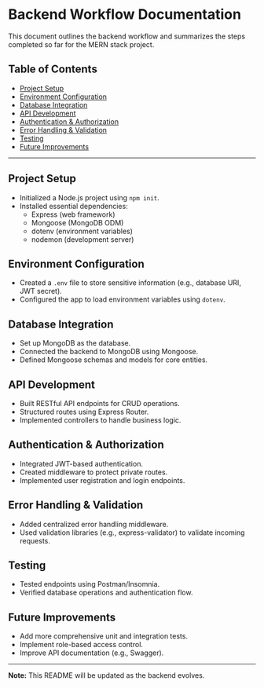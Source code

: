 # Backend Workflow Documentation

This document outlines the backend workflow and summarizes the steps completed so far for the MERN stack project.

## Table of Contents

- [Project Setup](#project-setup)
- [Environment Configuration](#environment-configuration)
- [Database Integration](#database-integration)
- [API Development](#api-development)
- [Authentication & Authorization](#authentication--authorization)
- [Error Handling & Validation](#error-handling--validation)
- [Testing](#testing)
- [Future Improvements](#future-improvements)

---

## Project Setup

- Initialized a Node.js project using `npm init`.
- Installed essential dependencies:  
    - Express (web framework)
    - Mongoose (MongoDB ODM)
    - dotenv (environment variables)
    - nodemon (development server)

## Environment Configuration

- Created a `.env` file to store sensitive information (e.g., database URI, JWT secret).
- Configured the app to load environment variables using `dotenv`.

## Database Integration

- Set up MongoDB as the database.
- Connected the backend to MongoDB using Mongoose.
- Defined Mongoose schemas and models for core entities.

## API Development

- Built RESTful API endpoints for CRUD operations.
- Structured routes using Express Router.
- Implemented controllers to handle business logic.

## Authentication & Authorization

- Integrated JWT-based authentication.
- Created middleware to protect private routes.
- Implemented user registration and login endpoints.

## Error Handling & Validation

- Added centralized error handling middleware.
- Used validation libraries (e.g., express-validator) to validate incoming requests.

## Testing

- Tested endpoints using Postman/Insomnia.
- Verified database operations and authentication flow.

## Future Improvements

- Add more comprehensive unit and integration tests.
- Implement role-based access control.
- Improve API documentation (e.g., Swagger).

---

**Note:** This README will be updated as the backend evolves.
